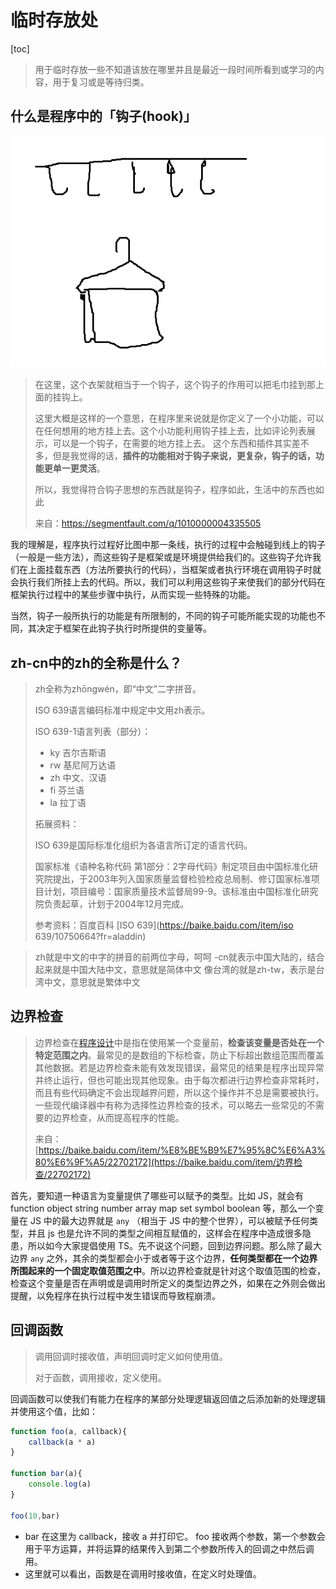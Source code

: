 # 临时存放处

[toc]

> 用于临时存放一些不知道该放在哪里并且是最近一段时间所看到或学习的内容，用于复习或是等待归类。

## 什么是程序中的「钩子(hook)」

![可以用衣架把毛巾挂上去](assets/bVsmcS.png)

> 在这里，这个衣架就相当于一个钩子，这个钩子的作用可以把毛巾挂到那上面的挂钩上。
>
> 这里大概是这样的一个意思，在程序里来说就是你定义了一个小功能，可以在任何想用的地方挂上去。这个小功能利用钩子挂上去，比如评论列表展示，可以是一个钩子，在需要的地方挂上去。
> 这个东西和插件其实差不多，但是我觉得的话，**插件的功能相对于钩子来说，更复杂，钩子的话，功能更单一更灵活**。
>
> 所以，我觉得符合钩子思想的东西就是钩子，程序如此，生活中的东西也如此
>
> 来自：https://segmentfault.com/q/1010000004335505

我的理解是，程序执行过程好比图中那一条线，执行的过程中会触碰到线上的钩子（一般是一些方法），而这些钩子是框架或是环境提供给我们的。这些钩子允许我们在上面挂载东西（方法所要执行的代码），当框架或者执行环境在调用钩子时就会执行我们所挂上去的代码。所以，我们可以利用这些钩子来使我们的部分代码在框架执行过程中的某些步骤中执行，从而实现一些特殊的功能。

当然，钩子一般所执行的功能是有所限制的，不同的钩子可能所能实现的功能也不同，其决定于框架在此钩子执行时所提供的变量等。

## zh-cn中的zh的全称是什么？

> zh全称为zhōngwén，即“中文”二字拼音。
>
> ISO 639语言编码标准中规定中文用zh表示。
>
> ISO 639-1语言列表（部分）：
>
> - ky 吉尔吉斯语
> - rw 基尼阿万达语
> - zh 中文、汉语
> - fi 芬兰语
> - la 拉丁语
>
> 拓展资料：
>
> ISO 639是国际标准化组织为各语言所订定的语言代码。
>
> 国家标准《语种名称代码 第1部分：2字母代码》制定项目由中国标准化研究院提出，于2003年列入国家质量监督检验检疫总局制、修订国家标准项目计划，项目编号：国家质量技术监督局99-9。该标准由中国标准化研究院负责起草，计划于2004年12月完成。
>
> 参考资料：百度百科 [ISO 639](https://baike.baidu.com/item/iso 639/10750664?fr=aladdin)

> zh就是中文的中字的拼音的前两位字母，呵呵
> -cn就表示中国大陆的，结合起来就是中国大陆中文，意思就是简体中文
> 像台湾的就是zh-tw，表示是台湾中文，意思就是繁体中文

## 边界检查

> 边界检查在[程序设计](https://baike.baidu.com/item/程序设计/223952)中是指在使用某一个变量前，**检查该变量是否处在一个特定范围之内**。最常见的是数组的下标检查，防止下标超出数组范围而覆盖其他数据。若是边界检查未能有效发现错误，最常见的结果是程序出现异常并终止运行，但也可能出现其他现象。由于每次都进行边界检查非常耗时，而且有些代码确定不会出现越界问题，所以这个操作并不总是需要被执行。一些现代编译器中有称为选择性边界检查的技术，可以略去一些常见的不需要的边界检查，从而提高程序的性能。
>
> 来自：[https://baike.baidu.com/item/%E8%BE%B9%E7%95%8C%E6%A3%80%E6%9F%A5/22702172](https://baike.baidu.com/item/边界检查/22702172)

首先，要知道一种语言为变量提供了哪些可以赋予的类型。比如 JS，就会有 function object string number array map set symbol boolean 等，那么一个变量在 JS 中的最大边界就是 `any` （相当于 JS 中的整个世界），可以被赋予任何类型，并且 js 也是允许不同的类型之间相互赋值的，这样会在程序中造成很多隐患，所以如今大家提倡使用 TS。先不说这个问题，回到边界问题。那么除了最大边界 `any` 之外，其余的类型都会小于或者等于这个边界，**任何类型都在一个边界所围起来的一个固定取值范围之中**。所以边界检查就是针对这个取值范围的检查，检查这个变量是否在声明或是调用时所定义的类型边界之外，如果在之外则会做出提醒，以免程序在执行过程中发生错误而导致程崩溃。

## 回调函数

> 调用回调时接收值，声明回调时定义如何使用值。
>
> 对于函数，调用接收，定义使用。

回调函数可以使我们有能力在程序的某部分处理逻辑返回值之后添加新的处理逻辑并使用这个值，比如：

```js
function foo(a, callback){
	callback(a * a)
}

function bar(a){
	console.log(a)
}

foo(10,bar)
```

- bar 在这里为 callback，接收 a 并打印它。 foo 接收两个参数，第一个参数会用于平方运算，并将运算的结果传入到第二个参数所传入的回调之中然后调用。
- 这里就可以看出，函数是在调用时接收值，在定义时处理值。



